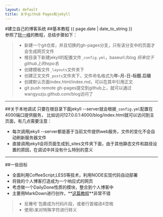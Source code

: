 ```yaml
---
layout: default
title: 关于github Pages和jekyll
---
```


#建立自己的博客系统
##基本教程
{{ page.date | date_to_string }}  
参照了[阮一峰](http://www.ruanyifeng.com/blog/2012/08/blogging_with_jekyll.html)的教程，总结步骤如下：  
>+ 新建一个git仓库，并且切换的gh-pages分支，只有该分支中的页面才会生成网页文件
>+ 根目录下新建jekyll的配置文件`_config.yml`，baseurl:/blog *将来位于github上的repo名*
>+ 创建模板文件`_layouts`文件夹下
>+ 创建正文文件`_posts`文件夹下，文件命名格式为**年-月-日-标题.后缀**
>+ 创建默认页面index.html/index.md，可以在其中引用正文
>+ git push remote gh-pages提交到github上，就可以通过wangyuzju.github.com/blog访问了

---
##关于本地调试
只要在根目录下面jekyll --server就会根据`_config.yml`配置在4000端口提供服务，
比如访问127.0.0.1:4000/blog/index.html就可以访问到主页面，有几点需要注意：  
+ 每次调用jekyll --server都是基于当前文件提供web服务，文件的变化不会自动刷新服务器文件
+ 直接调用jekyll会将页面生成到\_sites文件夹下面，由于其他静态文件和路径设置的原因，在调试中并没有什么特别的意义
---

##一些目标
+ 全面利用CoffeeScript,LESS等技术，利用NODE实现代码自动部署
+ 将我的个人博客打造成为一个响应式的网页
+ 考虑做一个DailyDone性质的模块，整合到个人博客中
+ 主要用MarkDown进行创作，**[这篇教程](http://ux.etao.com/posts/620#main)**非常不错
>+ 反撇号\`包裹成为代码片段，或者行首缩进4空格
>+ 使用\\来对特殊字符进行转义
